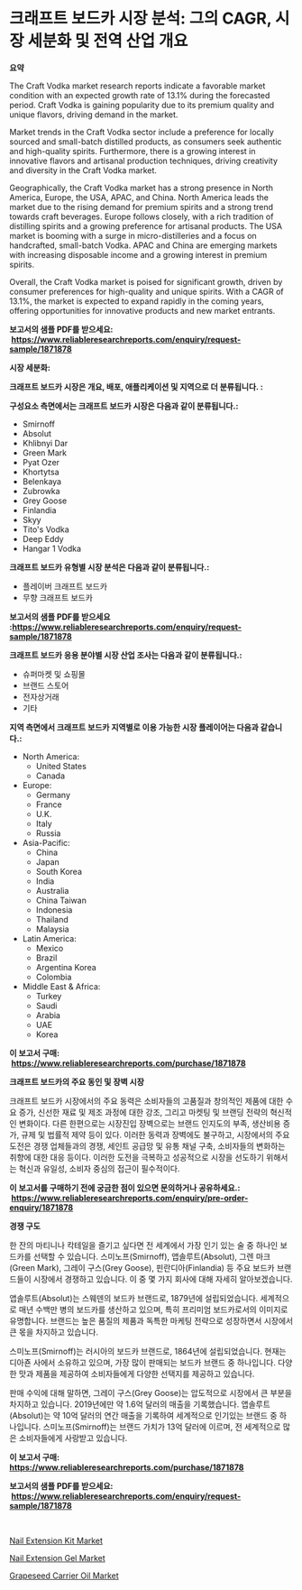 <p><h1>크래프트 보드카 시장 분석: 그의 CAGR, 시장 세분화 및 전역 산업 개요</h1></p><p><strong>요약</strong></p>
<p><p>The Craft Vodka market research reports indicate a favorable market condition with an expected growth rate of 13.1% during the forecasted period. Craft Vodka is gaining popularity due to its premium quality and unique flavors, driving demand in the market.</p><p>Market trends in the Craft Vodka sector include a preference for locally sourced and small-batch distilled products, as consumers seek authentic and high-quality spirits. Furthermore, there is a growing interest in innovative flavors and artisanal production techniques, driving creativity and diversity in the Craft Vodka market.</p><p>Geographically, the Craft Vodka market has a strong presence in North America, Europe, the USA, APAC, and China. North America leads the market due to the rising demand for premium spirits and a strong trend towards craft beverages. Europe follows closely, with a rich tradition of distilling spirits and a growing preference for artisanal products. The USA market is booming with a surge in micro-distilleries and a focus on handcrafted, small-batch Vodka. APAC and China are emerging markets with increasing disposable income and a growing interest in premium spirits.</p><p>Overall, the Craft Vodka market is poised for significant growth, driven by consumer preferences for high-quality and unique spirits. With a CAGR of 13.1%, the market is expected to expand rapidly in the coming years, offering opportunities for innovative products and new market entrants.</p></p>
<p><strong>보고서의 샘플 PDF를 받으세요: &nbsp;<a href="https://www.reliableresearchreports.com/enquiry/request-sample/1871878">https://www.reliableresearchreports.com/enquiry/request-sample/1871878</a></strong></p>
<p><strong>시장 세분화:</strong></p>
<p><strong> 크래프트 보드카 시장은 개요, 배포, 애플리케이션 및 지역으로 더 분류됩니다. :</strong></p>
<p><strong>구성요소 측면에서는 크래프트 보드카 시장은 다음과 같이 분류됩니다.:</strong></p>
<p><ul><li>Smirnoff</li><li>Absolut</li><li>Khlibnyi Dar</li><li>Green Mark</li><li>Pyat Ozer</li><li>Khortytsa</li><li>Belenkaya</li><li>Zubrowka</li><li>Grey Goose</li><li>Finlandia</li><li>Skyy</li><li>Tito's Vodka</li><li>Deep Eddy</li><li>Hangar 1 Vodka</li></ul></p>
<p><strong> 크래프트 보드카 유형별 시장 분석은 다음과 같이 분류됩니다.:</strong></p>
<p><ul><li>플레이버 크래프트 보드카</li><li>무향 크래프트 보드카</li></ul></p>
<p><strong>보고서의 샘플 PDF를 받으세요 :<a href="https://www.reliableresearchreports.com/enquiry/request-sample/1871878">https://www.reliableresearchreports.com/enquiry/request-sample/1871878</a></strong></p>
<p><strong> 크래프트 보드카 응용 분야별 시장 산업 조사는 다음과 같이 분류됩니다.:</strong></p>
<p><ul><li>슈퍼마켓 및 쇼핑몰</li><li>브랜드 스토어</li><li>전자상거래</li><li>기타</li></ul></p>
<p><strong>지역 측면에서 크래프트 보드카 지역별로 이용 가능한 시장 플레이어는 다음과 같습니다.:</strong></p>
<p><ul>
    <li>
        North America:
        <ul>
            <li>United States</li>
            <li>Canada</li>
        </ul>
    </li>
    <li>
        Europe:
        <ul>
            <li>Germany</li>
            <li>France</li>
            <li>U.K.</li>
            <li>Italy</li>
            <li>Russia</li>
        </ul>
    </li>
    <li>
        Asia-Pacific:
        <ul>
            <li>China</li>
            <li>Japan</li>
            <li>South Korea</li>
            <li>India</li>
            <li>Australia</li>
            <li>China Taiwan</li>
            <li>Indonesia</li>
            <li>Thailand</li>
            <li>Malaysia</li>
        </ul>
    </li>
    <li>
        Latin America:
        <ul>
            <li>Mexico</li>
            <li>Brazil</li>
            <li>Argentina Korea</li>
            <li>Colombia</li>
        </ul>
    </li>
    <li>
        Middle East & Africa:
        <ul>
            <li>Turkey</li>
            <li>Saudi</li>
            <li>Arabia</li>
            <li>UAE</li>
            <li>Korea</li>
        </ul>
    </li>
    </ul></p>
<p><strong>이 보고서 구매: &nbsp;<a href="https://www.reliableresearchreports.com/purchase/1871878">https://www.reliableresearchreports.com/purchase/1871878</a></strong></p>
<p><strong>크래프트 보드카의 주요 동인 및 장벽 시장</strong></p>
<p><p>크래프트 보드카 시장에서의 주요 동력은 소비자들의 고품질과 창의적인 제품에 대한 수요 증가, 신선한 재료 및 제조 과정에 대한 강조, 그리고 마켓팅 및 브랜딩 전략의 혁신적인 변화이다. 다른 한편으로는 시장진입 장벽으로는 브랜드 인지도의 부족, 생산비용 증가, 규제 및 법률적 제약 등이 있다. 이러한 동력과 장벽에도 불구하고, 시장에서의 주요 도전은 경쟁 업체들과의 경쟁, 세인트 공급망 및 유통 채널 구축, 소비자들의 변화하는 취향에 대한 대응 등이다. 이러한 도전을 극복하고 성공적으로 시장을 선도하기 위해서는 혁신과 유일성, 소비자 중심의 접근이 필수적이다.</p></p>
<p><strong>이 보고서를 구매하기 전에 궁금한 점이 있으면 문의하거나 공유하세요.: &nbsp;<a href="https://www.reliableresearchreports.com/enquiry/pre-order-enquiry/1871878">https://www.reliableresearchreports.com/enquiry/pre-order-enquiry/1871878</a></strong></p>
<p><strong>경쟁 구도</strong></p>
<p><p>한 잔의 마티니나 칵테일을 즐기고 싶다면 전 세계에서 가장 인기 있는 술 중 하나인 보드카를 선택할 수 있습니다. 스미노프(Smirnoff), 앱솔루트(Absolut), 그렌 마크(Green Mark), 그레이 구스(Grey Goose), 핀란디아(Finlandia) 등 주요 보드카 브랜드들이 시장에서 경쟁하고 있습니다. 이 중 몇 가지 회사에 대해 자세히 알아보겠습니다.</p><p>앱솔루트(Absolut)는 스웨덴의 보드카 브랜드로, 1879년에 설립되었습니다. 세계적으로 매년 수백만 병의 보드카를 생산하고 있으며, 특히 프리미엄 보드카로서의 이미지로 유명합니다. 브랜드는 높은 품질의 제품과 독특한 마케팅 전략으로 성장하면서 시장에서 큰 몫을 차지하고 있습니다.</p><p>스미노프(Smirnoff)는 러시아의 보드카 브랜드로, 1864년에 설립되었습니다. 현재는 디아죤 사에서 소유하고 있으며, 가장 많이 판매되는 보드카 브랜드 중 하나입니다. 다양한 맛과 제품을 제공하여 소비자들에게 다양한 선택지를 제공하고 있습니다.</p><p>판매 수익에 대해 말하면, 그레이 구스(Grey Goose)는 압도적으로 시장에서 큰 부분을 차지하고 있습니다. 2019년에만 약 1.6억 달러의 매출을 기록했습니다. 앱솔루트(Absolut)는 약 10억 달러의 연간 매출을 기록하여 세계적으로 인기있는 브랜드 중 하나입니다. 스미노프(Smirnoff)는 브랜드 가치가 13억 달러에 이르며, 전 세계적으로 많은 소비자들에게 사랑받고 있습니다.</p></p>
<p><strong>이 보고서 구매: &nbsp; <a href="https://www.reliableresearchreports.com/purchase/1871878">https://www.reliableresearchreports.com/purchase/1871878</a></strong></p>
<p><strong>보고서의 샘플 PDF를 받으세요: &nbsp;<a href="https://www.reliableresearchreports.com/enquiry/request-sample/1871878">https://www.reliableresearchreports.com/enquiry/request-sample/1871878</a></strong><strong></strong></p>
<p>&nbsp;</p>
<p><p><a href="https://github.com/redneck06/Market-Research-Report-List-2/blob/main/nail-extension-kit-market.md">Nail Extension Kit Market</a></p><p><a href="https://github.com/mauripalmi/Market-Research-Report-List-2/blob/main/nail-extension-gel-market.md">Nail Extension Gel Market</a></p><p><a href="https://github.com/nicoletavirag/Market-Research-Report-List-2/blob/main/grapeseed-carrier-oil-market.md">Grapeseed Carrier Oil Market</a></p></p>